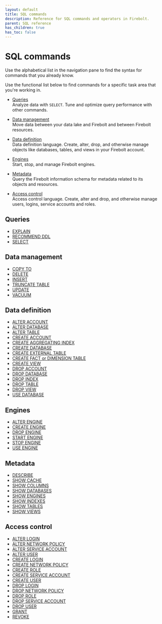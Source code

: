 ```yaml
---
layout: default
title: SQL commands
description: Reference for SQL commands and operators in Firebolt.
parent: SQL reference
has_children: true
has_toc: false
---
```


# SQL commands

Use the alphabetical list in the navigation pane to find the syntax for commands that you already know.

Use the functional list below to find commands for a specific task area that you're working in.

* [Queries](#queries)  
  Analyze data with `SELECT`. Tune and optimize query performance with other commands.

* [Data management](#data-management)  
  Move data between your data lake and Firebolt and between Firebolt resources.

* [Data definition](#data-definition)  
  Data definition language. Create, alter, drop, and otherwise manage objects like databases, tables, and views in your Firebolt account.

* [Engines](#engines)  
  Start, stop, and manage Firebolt engines.

* [Metadata](#metadata)  
  Query the Firebolt information schema for metadata related to its objects and resources.

* [Access control](#access-control)   
  Access control language. Create, alter and drop, and otherwise manage users, logins, service accounts and roles. 
  
## Queries

* [EXPLAIN](./queries/explain.md)
* [RECOMMEND DDL](./queries/recommend_ddl.md)
* [SELECT](./queries/select.md)

## Data management

* [COPY TO](./data-management/copy-to.md)
* [DELETE](./data-management/delete.md)
* [INSERT](./data-management/insert.md)
* [TRUNCATE TABLE](./data-management/truncate-table.md)
* [UPDATE](./data-management/update.md)
* [VACUUM](./data-management/vacuum.md)

## Data definition

* [ALTER ACCOUNT](./data-definition/alter-account.md)
* [ALTER DATABASE](./data-definition/alter-database.md)
* [ALTER TABLE](./data-definition/alter-table.md)
* [CREATE ACCOUNT](./data-definition/create-account.md)
* [CREATE AGGREGATING INDEX](./data-definition/create-aggregating-index.md)
* [CREATE DATABASE](./data-definition/create-database.md)
* [CREATE EXTERNAL TABLE](./data-definition/create-external-table.md)
* [CREATE FACT or DIMENSION TABLE](./data-definition/create-fact-dimension-table.md)
* [CREATE VIEW](./data-definition/create-view.md)
* [DROP ACCOUNT](./data-definition/drop-account.md)
* [DROP DATABASE](./data-definition/drop-database.md)
* [DROP INDEX](./data-definition/drop-index.md)
* [DROP TABLE](./data-definition/drop-table.md)
* [DROP VIEW](./data-definition/drop-view.md)
* [USE DATABASE](./data-definition/use-database.md)

## Engines

* [ALTER ENGINE](./engines/alter-engine.md)
* [CREATE ENGINE](./engines/create-engine.md)
* [DROP ENGINE](./engines/drop-engine.md)
* [START ENGINE](./engines/start-engine.md)
* [STOP ENGINE](./engines/stop-engine.md)
* [USE ENGINE](./engines/use-engine.md)

## Metadata

* [DESCRIBE](./metadata/describe.md)
* [SHOW CACHE](./metadata/show-cache.md)
* [SHOW COLUMNS](./metadata/show-columns.md)
* [SHOW DATABASES](./metadata/show-databases.md)
* [SHOW ENGINES](./metadata/show-engines.md)
* [SHOW INDEXES](./metadata/show-indexes.md)
* [SHOW TABLES](./metadata/show-tables.md)
* [SHOW VIEWS](./metadata/show-views.md)

## Access control

* [ALTER LOGIN](./access-control/alter-login.md)
* [ALTER NETWORK POLICY](./access-control/alter-network-policy.md)
* [ALTER SERVICE ACCOUNT](./access-control/alter-service-account.md)
* [ALTER USER](./access-control/alter-user.md)
* [CREATE LOGIN](./access-control/create-login.md)
* [CREATE NETWORK POLICY](./access-control/create-network-policy.md)
* [CREATE ROLE](./access-control/create-role.md)
* [CREATE SERVICE ACCOUNT](./access-control/create-service-account.md)
* [CREATE USER](./access-control/create-user.md)
* [DROP LOGIN](./access-control/drop-login.md)
* [DROP NETWORK POLICY](./access-control/drop-network-policy.md)
* [DROP ROLE](./access-control/drop-role.md)
* [DROP SERVICE ACCOUNT](./access-control/drop-service-account.md)
* [DROP USER](./access-control/drop-user.md)
* [GRANT](./access-control/grant.md)
* [REVOKE](./access-control/revoke.md)
